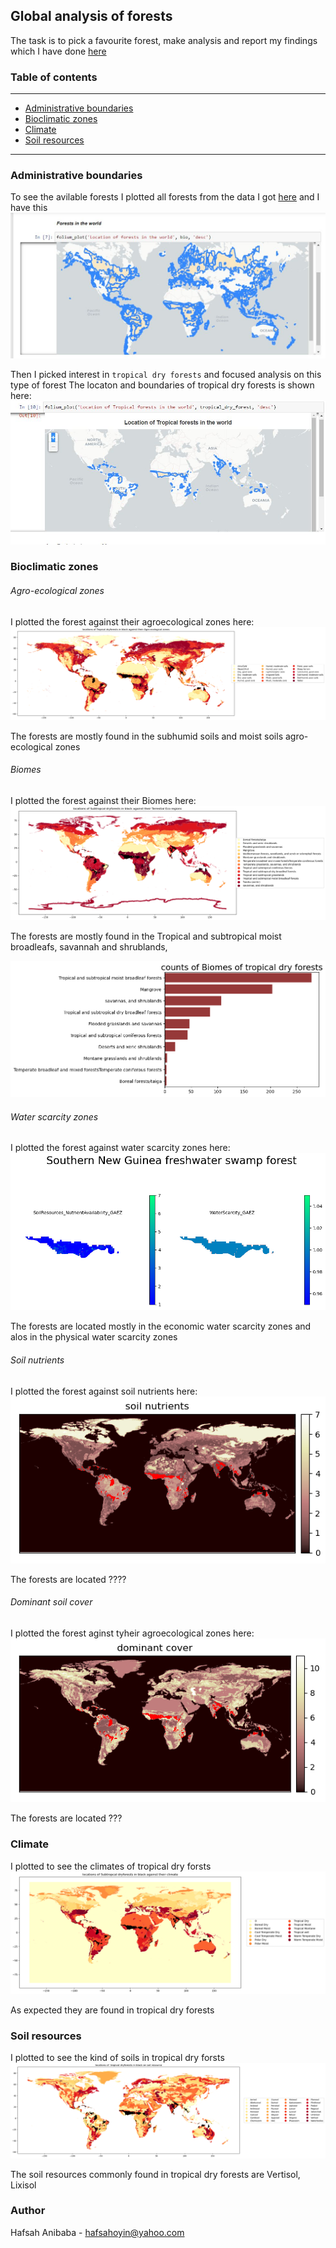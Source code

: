## Global analysis of forests 

The task is to pick a favourite forest, make analysis and report my findings which I have done [here](https://nbviewer.org/github/Hafsah2020/Outreachy_Hafsah_Anibaba_2022/blob/main/global_forest_analysis.ipynb#AgroEcological-zones-of-forest)



### Table of contents

___

* [Administrative boundaries](#Administrative-boundaries)
* [Bioclimatic zones](#Bioclimatic-zones)
* [Climate](#Climate)
* [Soil resources](#Soil-resources)

___


### Administrative boundaries

To see the avilable forests I plotted all forests from the data I got [here](https://datasets.mojaglobal.workers.dev/0:/Bioclimatic&EcologicalZones/HoldridgeLifeZones.json) and I have this
![forests in the world](Images/forests_in_the_world.JPG)

Then I picked interest in `tropical dry forests` and focused analysis on this type of forest
The locaton and boundaries of tropical dry forests is shown here:
![Tropical forests in the world](Images/tropical_forests_location.JPG)

### Bioclimatic zones

###### Agro-ecological zones

I plotted the forest against their agroecological zones here:
![Agro ecological zones](Images/agro_eco_zones.png)

The forests are mostly found in the subhumid soils and moist soils agro-ecological zones

###### Biomes

I plotted the forest against their Biomes here:
![Agro ecological zones](Images/biomes.png)

The forests are mostly found in the Tropical and subtropical moist broadleafs, savannah and shrublands,

![biomes_count](Images/terr_eco_zones_count.png)


###### Water scarcity zones

I plotted the forest against water scarcity zones here:
![Water scarcity zones](Images/fav_forest_nut_water.png)

The forests are located mostly in the economic water scarcity zones and alos in the physical water scarcity zones


###### Soil nutrients

I plotted the forest against soil nutrients here:
![Soil nutrients zones](Images/soil_nutrients.png)

The forests are located ????


###### Dominant soil cover

I plotted the forest aginst tyheir agroecological zones here:
![Water scarcity zones](Images/dominant_cover.png)

The forests are located ???


### Climate
I plotted to see the climates of tropical dry forsts
![climate](Images/climate.png)

As expected they are found in tropical dry forests


### Soil resources

I plotted to see the kind of soils in tropical dry forsts
![Soil resources](Images/soil.png)

The soil resources commonly found in tropical dry forests are Vertisol,  Lixisol


### Author

Hafsah Anibaba - hafsahoyin@yahoo.com